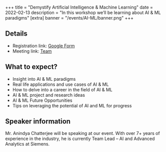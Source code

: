 +++
title = "Demystify Artificial Intelligence & Machine Learning"
date = 2022-02-13
description = "In this workshop we’ll be learning about AI & ML paradigms"
[extra]
banner = "/events/AI-ML/banner.png"
+++

## Details

- Registration link: [Google
  Form](https://forms.gle/Z1QqZQjrdTnnBMEaA)
- Meeting link:
  [Team](https://teams.microsoft.com/l/meetup-join/19%3a387df33fbedb460e814324ad0995a72a%40thread.tacv2/1644228760615?context=%7b%22Tid%22%3a%22ff335ba2-bb68-489a-bbdd-f49ab4319838%22%2c%22Oid%22%3a%225e437ffa-a55a-40ec-a655-482f47375268%22%7d)

## What to expect?

- Insight into AI & ML paradigms
- Real life applications and use cases of AI & ML
- How to delve into a career in the field of AI & ML
- AI & ML project and research ideas
- AI & ML Future Opportunities
- Tips on leveraging the potential of AI and ML for progress

## Speaker information

Mr. Anindya Chatterjee will be speaking at our event. With over 7+ years of experience in the industry, he is currently Team Lead – AI and Advanced Analytics at Siemens.
